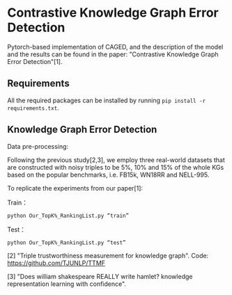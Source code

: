 # Contrastive Knowledge Graph Error Detection
Pytorch-based implementation of CAGED, and the description of the model and the results can be found in the paper: "Contrastive Knowledge Graph Error Detection"[1].

## Requirements

All the required packages can be installed by running `pip install -r requirements.txt`.

## Knowledge Graph Error Detection

Data pre-processing:

Following the previous study[2,3], we employ three real-world datasets that are constructed with noisy triples to be 5%, 10% and 15% of the whole KGs based on the popular benchmarks, i.e. FB15k, WN18RR and NELL-995.

To replicate the experiments from our paper[1]:

Train：

`python Our_TopK%_RankingList.py “train”`


Test：

`python Our_TopK%_RankingList.py “test”`




[2] "Triple trustworthiness measurement for knowledge graph". Code: https://github.com/TJUNLP/TTMF

[3] "Does william shakespeare REALLY write hamlet? knowledge representation learning with confidence".
